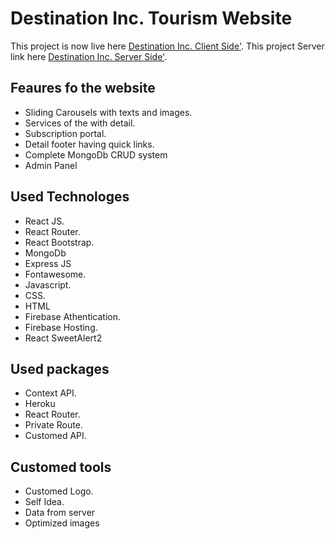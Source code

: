 # Destination Inc. Tourism Website

This project is now live here [Destination Inc. Client Side'](https://destination-d607a.web.app/).
This project Server link here [Destination Inc. Server Side'](https://intense-taiga-54509.herokuapp.com/).

## Feaures fo the website

- Sliding Carousels with texts and images.
- Services of the with detail.
- Subscription portal.
- Detail footer having quick links.
- Complete MongoDb CRUD system
- Admin Panel

## Used Technologes

- React JS.
- React Router.
- React Bootstrap.
- MongoDb
- Express JS
- Fontawesome.
- Javascript.
- CSS.
- HTML
- Firebase Athentication.
- Firebase Hosting.
- React SweetAlert2

## Used packages

- Context API.
- Heroku
- React Router.
- Private Route.
- Customed API.

## Customed tools

- Customed Logo.
- Self Idea.
- Data from server
- Optimized images
